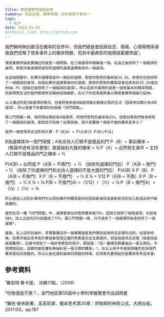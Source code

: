 ```yaml
---
title: 蒙提霍爾悖論與延伸
summary: 貝氏定理，簡單易懂，但你就是不會用~~
tags:
  - NLP
date: 2022-01-01
#external_link: http://github.com
---
```


<!------>

我們無時無刻都活在概率的世界中，但我們總是會因爲信念、環境、心理等關係導致我們忽略了很多事件上的概率問題，而其中最典型的就懞提霍爾悖論¹。

    懞提霍爾悖論其實講述的就是一個問題，在三個選項中隨機選一個，在這之後排除了一個錯誤的選項，那麽你會選擇保留你所選擇的還是選擇換另外一個選項。

    在這個問題中，如果你選擇保留你一開始的選擇，那麽你答對的幾率就33.3%，即使你已經排除了一個錯誤的選項，但是如果你選擇更換你的選擇，那麽你答對的概率就會從原本的33.3%增加到66.7%（因爲已經排除了一個錯誤的選項）。所以這其中展現的就是一個很基本的概率問題，但是現實生活的我們都很常忽略掉這個細節，在以下的段落我將會以懞提霍爾悖論進行延伸。

    以上講述的是3個選項的情況，但是對我來説4個選項會比較接近我的生活（因爲考試都只有4和選項），所以我接下來要探討的就是「四門問題」。

    跟三門問題一樣，我們現在眼前有4個選項，而我們答對的幾率為25%，但是如果我們後來排除了一個錯誤的選項，那麽該不該換？如果該換，爲什麽要換？換與不換的概率差多少？

    我們一樣使用貝氏法則來計算：P（B|A）= P(A|B)X P(B)/P(A)

B為選擇其中一扇門得獎；A為支持人打開不是獎品的門
P（B）= 事前機率 = （無論中途有沒有更換）直接抽到大獎的機率 = ¼
P（A）= 必然發生事件 = 主持人打開不是獎品的門之機率 = ½

P(A|B) = 似然度
P（A|B = 不換門）= ⅓ （排除你選擇的門后）
P（A|B = 換門）= ½ （排除了你選擇的門和主持人選擇的不是大獎的門后）
P(A|B) X P（B）
P（A|B = 不換門）X P（B = 不換門） = ⅓ X ¼ = 1/12
P（A|B = 不換）X P（B = 換門） = ½ X ¼ = ⅛
P(B = 不換門|A) =（1/12）/ （⅓）= ¼
P（B = 換門|A）= （⅛）/（⅓）= ⅜

    所以通過上述的計算我們可以得知事件的概率是如何因爲新資訊或者新狀況的加入和退出而不斷改變的。

    當然在另一種「四門問題」中，選擇更換后的答對概率是75%，因爲它排除了兩個選項，也就是50%，加上之前的25%就變成了75%，跟三門問題一樣，只不過多了一個選擇然後多排除了一個選擇²。

    最後，在上述的討論中，其實要講述的一個事實就是我們應該追尋貝氏定理的法則，在很多時候，如果仔細去思考和計算就會發現正確的答案是完全反直覺的，但這就是貝氏定理（或者說這就是數學），在書中提到了一個非常典型的例子，那就是：「從一曡撲克牌裏抽出一張王牌后，不把牌放回去，這顯然會影響到再抽到另一張王牌的概率」³，在以上例子中就很明確的告訴我們概率是如何改變的，所以以後在遇到幾率的問題的時候，記得首先要想起的是概率思考這本書。


參考資料
----------------------------------------------------------------------------------------------------------------------------------
¹羅伯特·魯卡提， 決勝21點，（2008）

²你換還是不換？，金門地區第56屆中小學科學展覽會作品説明書

³羅伯·麥休斯著，高英哲譯，概率思考第20章：貝牧師的神奇公式，大牌出版，2017/02，pp.187